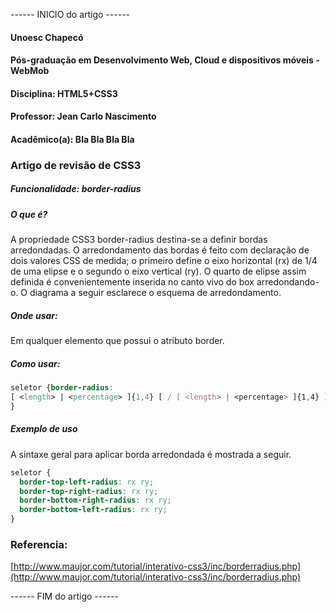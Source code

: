 ------ INICIO do artigo ------ 
#### Unoesc Chapecó
#### Pós-graduação em Desenvolvimento Web, Cloud e dispositivos móveis - WebMob
#### Disciplina: HTML5+CSS3
#### Professor: Jean Carlo Nascimento
#### Acadêmico(a): Bla Bla Bla Bla
### Artigo de revisão de CSS3
##### Funcionalidade: border-radius
##### O que é?
A propriedade CSS3 border-radius destina-se a definir bordas arredondadas. O arredondamento das bordas é feito com declaração de dois valores CSS de medida; o primeiro define o eixo horizontal (rx) de 1/4 de uma elipse e o segundo o eixo vertical (ry). O quarto de elipse assim definida é convenientemente inserida no canto vivo do box arredondando-o. O diagrama a seguir esclarece o esquema de arredondamento.
##### Onde usar:
Em qualquer elemento que possui o atributo border.
##### Como usar:
```css
seletor {border-radius:
[ <length> | <percentage> ]{1,4} [ / [ <length> | <percentage> ]{1,4} ]?);
}
```
##### Exemplo de uso
A sintaxe geral para aplicar borda arredondada é mostrada a seguir.

```css
seletor {
  border-top-left-radius: rx ry;
  border-top-right-radius: rx ry;
  border-bottom-right-radius: rx ry;
  border-bottom-left-radius: rx ry;
}

```
### Referencia:
[http://www.maujor.com/tutorial/interativo-css3/inc/borderradius.php](http://www.maujor.com/tutorial/interativo-css3/inc/borderradius.php)

<repetir para as demais funcionalidades>

------ FIM do artigo ------
